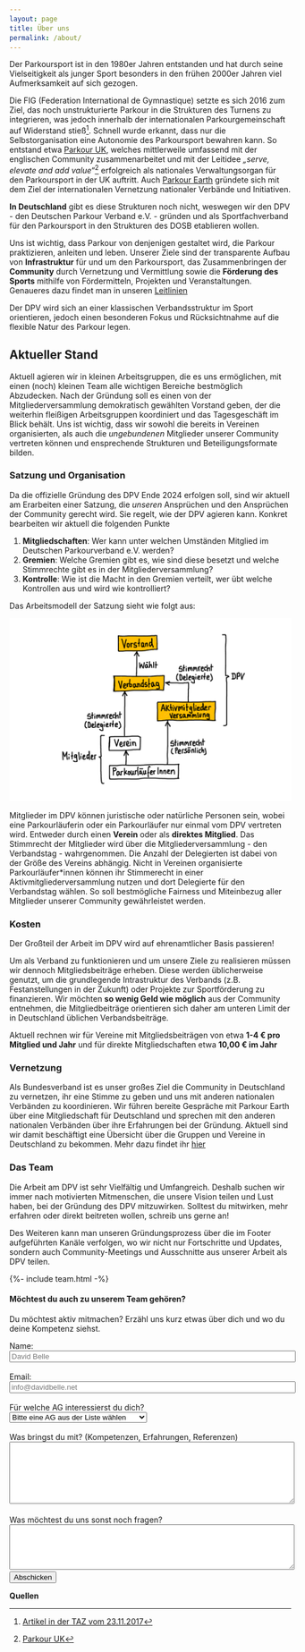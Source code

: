 ```yaml
---
layout: page
title: Über uns
permalink: /about/
---
```


Der Parkoursport ist in den 1980er Jahren entstanden und hat durch seine Vielseitigkeit als junger Sport besonders in den frühen 2000er Jahren viel Aufmerksamkeit auf sich gezogen.

Die FIG (Federation International de Gymnastique) setzte es sich 2016 zum Ziel, das noch unstrukturierte Parkour in die Strukturen des Turnens zu integrieren, was jedoch innerhalb der internationalen Parkourgemeinschaft auf Widerstand stieß[^taz]. Schnell wurde erkannt, dass nur die Selbstorganisation eine Autonomie des Parkoursport bewahren kann. So entstand etwa [Parkour UK](https://parkour.uk/), welches mittlerweile umfassend mit der englischen Community zusammenarbeitet und mit der Leitidee _„serve, elevate and add value“_[^pkuk] erfolgreich als nationales Verwaltungsorgan für den Parkoursport in der UK auftritt. Auch [Parkour Earth](https://www.parkour.earth/) gründete sich mit dem Ziel der internationalen Vernetzung nationaler Verbände und Initiativen.

**In Deutschland** gibt es diese Strukturen noch nicht, weswegen wir den DPV - den Deutschen Parkour Verband e.V. - gründen und als Sportfachverband für den Parkoursport in den Strukturen des DOSB etablieren wollen.

Uns ist wichtig, dass Parkour von denjenigen gestaltet wird, die Parkour praktizieren, anleiten und leben. Unserer Ziele sind der transparente Aufbau von **Infrastruktur** für und um den Parkoursport, das Zusammenbringen der **Community** durch Vernetzung und Vermittlung sowie die **Förderung des Sports** mithilfe von Fördermitteln, Projekten und Veranstaltungen. Genaueres dazu findet man in unseren [Leitlinien](www.parkour-deutschland.de/leitlinien)

Der DPV wird sich an einer klassischen Verbandsstruktur im Sport orientieren, jedoch einen besonderen Fokus und Rücksichtnahme auf die flexible Natur des Parkour legen.

## Aktueller Stand

Aktuell agieren wir in kleinen Arbeitsgruppen, die es uns ermöglichen, mit einen (noch) kleinen Team alle wichtigen Bereiche bestmöglich Abzudecken. Nach der Gründung soll es einen von der Mitgliederversammlung demokratisch gewählten Vorstand geben, der die weiterhin fleißigen Arbeitsgruppen koordiniert und das Tagesgeschäft im Blick behält. Uns ist wichtig, dass wir sowohl die bereits in Vereinen organisierten, als auch die _ungebundenen_ Mitglieder unserer Community vertreten können und ensprechende Strukturen und Beteiligungsformate bilden.

### Satzung und Organisation

Da die offizielle Gründung des DPV Ende 2024 erfolgen soll, sind wir aktuell am Erarbeiten einer Satzung, die _unseren_ Ansprüchen und den Ansprüchen der Community gerecht wird. Sie regelt, wie der DPV agieren kann. Konkret bearbeiten wir aktuell die folgenden Punkte

1. **Mitgliedschaften**: Wer kann unter welchen Umständen Mitglied im Deutschen Parkourverband e.V. werden?
2. **Gremien**: Welche Gremien gibt es, wie sind diese besetzt und welche Stimmrechte gibt es in der Mitgliederversammlung?
3. **Kontrolle**: Wie ist die Macht in den Gremien verteilt, wer übt welche Kontrollen aus und wird wie kontrolliert?

Das Arbeitsmodell der Satzung sieht wie folgt aus:

![Eine Skizze der Satzung](/assets/main/satzung.png)

Mitglieder im DPV können juristische oder natürliche Personen sein, wobei eine Parkourläuferin oder ein Parkourläufer nur einmal vom DPV vertreten wird. Entweder durch einen **Verein** oder als **direktes Mitglied**. Das Stimmrecht der Mitglieder wird über die Mitgliederversammlung - den Verbandstag - wahrgenommen. Die Anzahl der Delegierten ist dabei von der Größe des Vereins abhängig. Nicht in Vereinen organisierte Parkourläufer\*innen können ihr Stimmerecht in einer Aktivmitgliederversammlung nutzen und dort Delegierte für den Verbandstag wählen. So soll bestmögliche Fairness und Miteinbezug aller Mitglieder unserer Community gewährleistet werden.

### Kosten

Der Großteil der Arbeit im DPV wird auf ehrenamtlicher Basis passieren!

Um als Verband zu funktionieren und um unsere Ziele zu realisieren müssen wir dennoch Mitgliedsbeiträge erheben. Diese werden üblicherweise genutzt, um die grundlegende Intrastruktur des Verbands (z.B. Festanstellungen in der Zukunft) oder Projekte zur Sportförderung zu finanzieren. Wir möchten **so wenig Geld wie möglich** aus der Community entnehmen, die Mitgliedbeiträge orientieren sich daher am unteren Limit der in Deutschland üblichen Verbandsbeiträge.

Aktuell rechnen wir für Vereine mit Mitgliedsbeiträgen von etwa **1-4 € pro Mitglied und Jahr** und für direkte Mitgliedschaften etwa **10,00 € im Jahr**

### Vernetzung

Als Bundesverband ist es unser großes Ziel die Community in Deutschland zu vernetzen, ihr eine Stimme zu geben und uns mit anderen nationalen Verbänden zu koordinieren. Wir führen bereite Gespräche mit Parkour Earth über eine Mitgliedschaft für Deutschland und sprechen mit den anderen nationalen Verbänden über ihre Erfahrungen bei der Gründung. Aktuell sind wir damit beschäftigt eine Übersicht über die Gruppen und Vereine in Deutschland zu bekommen. Mehr dazu findet ihr [hier](https://parkour-deutschland.de/kontakt/)

### Das Team

Die Arbeit am DPV ist sehr Vielfältig und Umfangreich. Deshalb suchen wir immer nach motivierten Mitmenschen, die unsere Vision teilen und Lust haben, bei der Gründung des DPV mitzuwirken. Solltest du mitwirken, mehr erfahren oder direkt beitreten wollen, schreib uns gerne an!

Des Weiteren kann man unseren Gründungsprozess über die im Footer aufgeführten Kanäle verfolgen, wo wir nicht nur Fortschritte und Updates, sondern auch Community-Meetings und Ausschnitte aus unserer Arbeit als DPV teilen.

{%- include team.html  -%}

#### Möchtest du auch zu unserem Team gehören?

Du möchtest aktiv mitmachen? Erzähl uns kurz etwas über dich und wo du deine Kompetenz siehst.

<style>
input[type=text], input[type=email], textarea {
  width: 100%;
}
</style>
<form id="mitmachen-form">
    <label for="name">Name:</label><br>
    <input type="text" id="name" name="name" placeholder="David Belle" maxlength="100"><br><br>
    <label for="email">Email:</label><br>
    <input type="email" id="email" name="email" placeholder="info@davidbelle.net" maxlength="100"><br><br>
    <label for="ag">Für welche AG interessierst du dich?</label><br>
    <select id="ag" name="ag">
        <option selected disabled>Bitte eine AG aus der Liste wählen</option>
        <option value="bildung">Bildung, Forschung und Wissenschaft</option>
        <option value="design">Logo & Corporate Design</option>
        <option value="finanzen">Finanzen</option>
        <option value="it">IT</option>
        <option value="lizenzen">Lizenzen und Ausbildung</option>
        <option value="oeffentlichkeit">Öffentlichkeitsarbeit</option>
        <option value="satzung">Satzung</option>
        <option value="wettkampf">Wettkampf</option>
    </select><br><br>
    <label for="kompetenzen">Was bringst du mit? (Kompetenzen, Erfahrungen, Referenzen)</label><br>
    <textarea id="kompetenzen" name="kompetenzen" rows="7" cols="50" maxlength="100000"></textarea><br><br>
    <label for="fragen">Was möchtest du uns sonst noch fragen?</label><br>
    <textarea id="fragen" name="fragen" rows="5" cols="50" maxlength="100000"></textarea>
    <button type="submit">Abschicken</button>
</form>

<p id="response-message"></p>

<script>
document.getElementById('mitmachen-form').addEventListener('submit', function(event) {
    event.preventDefault();
    const formData = new FormData(event.target);
    const data = {
        name: formData.get('name') || 'ein Interessent',
        email: formData.get('email') || 'noreply@8bj.de',
        ag: formData.get('ag'),
        kompetenzen: formData.get('kompetenzen'),
        fragen: formData.get('fragen')
    };

    fetch('https://8bj.de/api/verband/mitmachen', {
        method: 'POST',
        headers: {
            'Content-Type': 'application/json'
        },
        body: JSON.stringify(data)
    })
    .then(response => response.json())
    .then(response => {
        if (response.message) {
            document.getElementById('response-message').innerText = response.message;
        } else {
            document.getElementById('response-message').innerText = 'Anfrage erfolgreich abgeschickt!';
        }
    })
    .catch(error => {
        document.getElementById('response-message').innerText = 'Fehler beim Abschicken der Anfrage: ' + error;
    });
});
</script>


**Quellen**

[^taz]: [Artikel in der TAZ vom 23.11.2017](https://taz.de/Turnerbund-will-Parkour-schlucken/!5462436/)
[^pkuk]: [Parkour UK](https://parkour.uk/what-we-do/)
